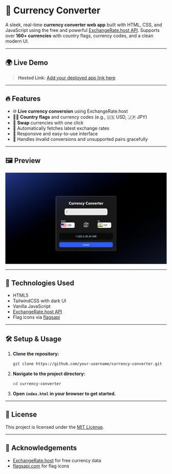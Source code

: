 # 💱 Currency Converter

A sleek, real-time **currency converter web app** built with HTML, CSS, and JavaScript using the free and powerful [ExchangeRate.host API](https://exchangerate.host). Supports over **160+ currencies** with country flags, currency codes, and a clean modern UI.

---

## 🌍 Live Demo

> **Hosted Link:** [Add your deployed app link here](#)

---

## 🔥 Features

- 🌐 **Live currency conversion** using ExchangeRate.host
- 🏳️‍🌈 **Country flags** and currency codes (e.g., 🇺🇸 USD, 🇯🇵 JPY)
- 🔁 **Swap** currencies with one click
- 🧮 Automatically fetches latest exchange rates
- 🎯 Responsive and easy-to-use interface
- 🚫 Handles invalid conversions and unsupported pairs gracefully

---

## 🖼️ Preview

![Currency Converter Preview](src/assets/image.png)

---

## 🚀 Technologies Used

- HTML5
- TailwindCSS with dark UI
- Vanilla JavaScript
- [ExchangeRate.host API](https://exchangerate.host)
- Flag icons via [flagsapi](https://flagsapi.com)

---

## 🛠️ Setup & Usage

1. **Clone the repository:**
   ```bash
   git clone https://github.com/your-username/currency-converter.git
   ```
2. **Navigate to the project directory:**
   ```bash
   cd currency-converter
   ```
3. **Open `index.html` in your browser to get started.**

---

## 📄 License

This project is licensed under the [MIT License](LICENSE).

---

## 🙌 Acknowledgements

- [ExchangeRate.host](https://exchangerate.host) for free currency data
- [flagsapi.com](https://flagsapi.com) for flag icons

<!-- Add any additional notes or credits here -->
